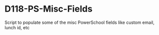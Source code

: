 # D118-PS-Misc-Fields
Script to populate some of the misc PowerSchool fields like custom email, lunch id, etc
